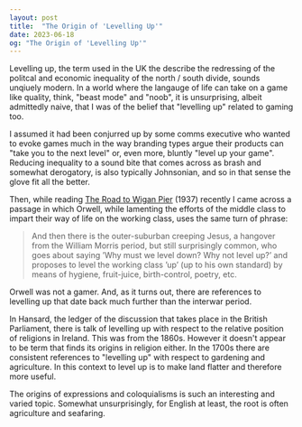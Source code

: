```yaml
---
layout: post
title:  "The Origin of 'Levelling Up'"
date: 2023-06-18
og: "The Origin of 'Levelling Up'"
---
```


Levelling up, the term used in the UK the describe the redressing of the politcal and economic inequality of the north / south divide, sounds unqiuely modern. In a world where the langauge of life can take on a game like quality, think, "beast mode" and "noob", it is unsurprising, albeit admittedly naive, that I was of the belief that "levelling up" related to gaming too.

I assumed it had been conjurred up by some comms executive who wanted to evoke games much in the way branding types argue their products can "take you to the next level" or, even more, bluntly "level up your game". Reducing inequality to a sound bite that comes across as brash and somewhat derogatory, is also typically Johnsonian, and so in that sense the glove fit all the better.

Then, while reading [The Road to Wigan Pier](https://literal.club/book/george-orwell-the-road-to-wigan-pier-pp6co) (1937) recently I came across a passage in which Orwell, while lamenting the efforts of the middle class to impart their way of life on the working class, uses the same turn of phrase:

>  And then there is the outer-suburban creeping Jesus, a hangover from the William Morris period, but still surprisingly common, who goes about saying ’Why must we level down? Why not level up?’ and proposes to level the working class ’up’ (up to his own standard) by means of hygiene, fruit-juice, birth-control, poetry, etc.

Orwell was not a gamer. And, as it turns out, there are references to levelling up that date back much further than the interwar period.

In Hansard, the ledger of the discussion that takes place in the British Parliament, there is talk of levelling up with respect to the relative position of religions in Ireland. This was from the 1860s. However it doesn't appear to be term that finds its origins in religion either. In the 1700s there are consistent references to "levelling up" with respect to gardening and agriculture. In this context to level up is to make land flatter and therefore more useful.

The origins of expressions and coloquialisms is such an interesting and varied topic. Somewhat unsurprisingly, for English at least, the root is often agriculture and seafaring.
